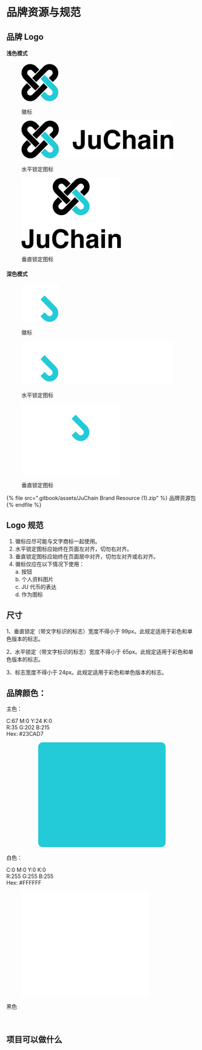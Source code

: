 # 品牌资源与规范

## 品牌 Logo

#### 浅色模式

<figure><img src=".gitbook/assets/Icon Logo-black.svg" alt=""><figcaption><p>徽标</p></figcaption></figure>

<figure><img src=".gitbook/assets/Logomark Colored Version-cross-black.svg" alt=""><figcaption><p>水平锁定图标</p></figcaption></figure>

<figure><img src=".gitbook/assets/Logomark Colored Version-vertical-black.svg" alt=""><figcaption><p>垂直锁定图标</p></figcaption></figure>

#### 深色模式



<figure><img src=".gitbook/assets/logo.svg" alt=""><figcaption><p>徽标</p></figcaption></figure>

<figure><img src=".gitbook/assets/logo1.svg" alt=""><figcaption><p>水平锁定图标</p></figcaption></figure>

<figure><img src=".gitbook/assets/logo2.svg" alt=""><figcaption><p>垂直锁定图标</p></figcaption></figure>

{% file src=".gitbook/assets/JuChain Brand Resource (1).zip" %}
品牌资源包
{% endfile %}

## Logo 规范

1. 徽标应尽可能与文字商标一起使用。
2. 水平锁定图标应始终在页面左对齐，切勿右对齐。
3. 垂直锁定图标应始终在页面居中对齐，切勿左对齐或右对齐。
4. 徽标仅应在以下情况下使用：\
   a. 按钮\
   b. 个人资料图片\
   c. JU 代币的表达\
   d. 作为图标





## 尺寸

1、垂直锁定（带文字标识的标志）宽度不得小于 99px。此规定适用于彩色和单色版本的标志。

2、水平锁定（带文字标识的标志）宽度不得小于 65px。此规定适用于彩色和单色版本的标志。

3、标志宽度不得小于 24px。此规定适用于彩色和单色版本的标志。







## 品牌颜色：

主色：

C:67 M:0 Y:24 K:0\
R:35 G:202 B:215\
Hex: #23CAD7

<div align="center"><figure><img src=".gitbook/assets/Frame 1410104223.png" alt=""><figcaption></figcaption></figure></div>

白色：

C:0 M:0 Y:0 K:0\
R:255 G:255 B:255\
Hex: #FFFFFF

<figure><img src=".gitbook/assets/Frame 1410104225.png" alt=""><figcaption></figcaption></figure>

黑色

<figure><img src=".gitbook/assets/#000000.png" alt=""><figcaption></figcaption></figure>

## 项目可以做什么
